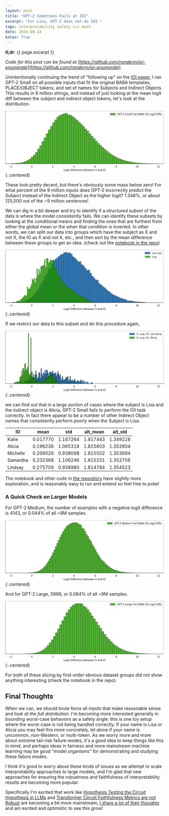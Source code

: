 ```yaml
---
layout: post
title: "GPT-2 Sometimes Fails at IOI"
excerpt: "For Lisa, GPT-2 does not do IOI."
tags: interpretability safety viz math
date: 2024-08-14
katex: True
---
```


__tl;dr__: {{ page.excerpt }}

_Code for this post can be found at [https://github.com/ronakrm/ioi-enumerate](https://github.com/ronakrm/ioi-enumerate)._

Unintentionally continuing the trend of
"following up" on the [IOI paper](https://arxiv.org/abs/2211.00593),
I ran GPT-2 Small on all possible inputs that fit the original BABA
templates, PLACE/OBJECT tokens, and set of names for Subjects and Indirect Objects.
This results in 9 million strings, and instead 
of just looking at the mean logit diff between the subject and indirect object tokens,
let's look at the distribution.

![Logit Differences, GPT-2 Small](/assets/blogfigs/ioi/small_full.png){:.centered}

These look pretty decent, but there's obviously some mass below zero!
For what percent of the 9 million inputs does GPT-2 incorrectly predict
the Subject instead of the Indirect Object as the higher logit? 1.348%,
or about 125,000 out of the ~9 million sentences!

We can dig in a bit deeper and try to identify if a _structured subset_
of the data is where the model consistently fails.
We can identify these subsets by looking
at the conditional means and finding the ones that are furthest from
either the global mean or the when that condition is inverted.
In other words, we can split our data into groups which have the subject as X and not X,
the IO as X and not X,
etc., and then sort by the mean difference between these groups to get an idea.
(check out the [notebook in the repo](https://github.com/ronakrm/ioi-enumerate/blob/main/plot_results.ipynb))

![Logit Differences, GPT-2 Small, Subject: Lisa](/assets/blogfigs/ioi/small_s.png){:.centered}

If we restrict our data to this subset and do this procedure again,

![Logit Differences, GPT-2 Small, Subject: Lisa, IO: Alicia](/assets/blogfigs/ioi/small_s_io.png){:.centered}

we can find out that in a large portion of cases where the subject is Lisa
and the indirect object is Alicia, GPT-2 Small fails to perform the IOI task
correctly. In fact there appear to be a number of other Indirect Object names that consistently
perform poorly when the Subject is Lisa:

|    IO    |   mean   |   std    | alt_mean | alt_std  |
|----------|----------|----------|----------|----------|
| Katie    | 0.017770 | 1.187264 | 1.817443 | 1.349228 |
| Alicia   | 0.196236 |	1.065318 | 1.815603 | 1.352604 |
| Michelle | 0.206026 | 0.938098 | 1.815502 | 1.353694 |
| Samantha | 0.232368 | 1.106246 | 1.815231 | 1.352706 |
| Lindsay  | 0.275709 | 0.938980 | 1.814784 | 1.354523 | 

The notebook and other code in [the repository](https://github.com/ronakrm/ioi-enumerate/) have slightly more exploration,
and is reasonably easy to run and extend so feel free to poke!

### A Quick Check on Larger Models
For GPT-2 Medium, the number of examples with a negative logit difference
is 4143, or 0.044% of all ~9M samples.

![Logit Differences for IOI on GPT-Medium](/assets/blogfigs/ioi/med_full.png){:.centered}

And for GPT-2 Large, 5986, or 0.064% of all ~9M samples.

![Logit Differences for IOI on GPT-Large](/assets/blogfigs/ioi/large_full.png){:.centered}

For both of these slicing by first-order obvious dataset groups did not show
anything interesting (check the notebook in the repo).

## Final Thoughts
When we can, we should brute force all inputs that make reasonable
sense and _look at the full distribution_.
I'm becoming more interested
generally in bounding worst-case behaviors as a safety angle:
this is one toy setup where the worst-case is not being handled correctly.
If your name is Lisa or Alicia you may feel this more concretely,
let alone if your name is uncommon, non-Western, or multi-token.
As we worry more and more about extreme tail-risk failure modes,
it's a good idea to keep things like this in mind, and perhaps
ideas in fairness and more mainstream machine learning may be good
"model organisms" for demonstrating and studying these failure modes.  

I think it's good to worry about these kinds of issues as we attempt
to scale interpretability approaches to large models, and I'm
glad that new approaches for ensuring the robustness and faithfulness 
of interpretability results are becoming more popular.

Specifically I'm excited that work like [Hypothesis Testing the Circuit Hypothesis in LLMs](https://openreview.net/forum?id=ibSNv9cldu) and
[Transformer Circuit Faithfulness Metrics are not Robust](https://arxiv.org/abs/2407.08734) are becoming a bit more mainstream; [I share a lot of their thoughts](/interpretability-science/) and am excited and optimistic
to see this grow!